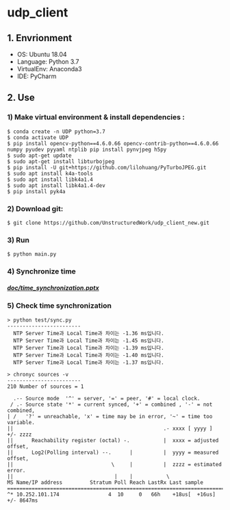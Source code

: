 # udp_client 
## 1. Envrionment
  - OS: Ubuntu 18.04
  - Language: Python 3.7
  - VirtualEnv: Anaconda3
  - IDE: PyCharm

## 2. Use

  ### 1) Make virtual environment & install dependencies :
    $ conda create -n UDP python=3.7
    $ conda activate UDP
    $ pip install opencv-python==4.6.0.66 opencv-contrib-python==4.6.0.66 numpy pyudev pyyaml ntplib pip install pynvjpeg h5py
    $ sudo apt-get update
    $ sudo apt-get install libturbojpeg
    $ pip install -U git+https://github.com/lilohuang/PyTurboJPEG.git
    $ sudo apt install k4a-tools
    $ sudo apt install libk4a1.4
    $ sudo apt install libk4a1.4-dev
    $ pip install pyk4a

  ### 2) Download git:
    $ git clone https://github.com/UnstructuredWork/udp_client_new.git

  ### 3) Run
    $ python main.py
 
  ### 4) Synchronize time
  ##### [doc/time_synchronization.pptx](doc/time_synchronization.pptx)

  ### 5) Check time synchronization
    > python test/sync.py
    ------------------------
      NTP Server Time과 Local Time과 차이는 -1.36 ms입니다.
      NTP Server Time과 Local Time과 차이는 -1.45 ms입니다.
      NTP Server Time과 Local Time과 차이는 -1.39 ms입니다.
      NTP Server Time과 Local Time과 차이는 -1.40 ms입니다.
      NTP Server Time과 Local Time과 차이는 -1.37 ms입니다.
    
    > chronyc sources -v
    ------------------------
    210 Number of sources = 1
    
      .-- Source mode  '^' = server, '=' = peer, '#' = local clock.
     / .- Source state '*' = current synced, '+' = combined , '-' = not combined,
    | /   '?' = unreachable, 'x' = time may be in error, '~' = time too variable.
    ||                                                 .- xxxx [ yyyy ] +/- zzzz
    ||      Reachability register (octal) -.           |  xxxx = adjusted offset,
    ||      Log2(Polling interval) --.      |          |  yyyy = measured offset,
    ||                                \     |          |  zzzz = estimated error.
    ||                                 |    |           \
    MS Name/IP address         Stratum Poll Reach LastRx Last sample               
    ===============================================================================
    ^* 10.252.101.174                4  10     0   66h    +18us[  +16us] +/- 8647ms
